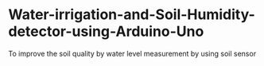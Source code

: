 # Water-irrigation-and-Soil-Humidity-detector-using-Arduino-Uno
To improve the soil quality by water level measurement by using soil sensor
